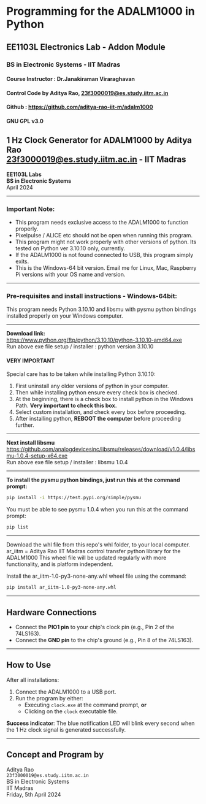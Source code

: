 # Programming for the ADALM1000 in Python
## EE1103L Electronics Lab - Addon Module
### BS in Electronic Systems - IIT Madras
#### Course Instructor : Dr.Janakiraman Viraraghavan
#### Control Code by Aditya Rao, 23f3000019@es.study.iitm.ac.in
#### Github : https://github.com/aditya-rao-iit-m/adalm1000
#### GNU GPL v3.0

1 Hz Clock Generator for ADALM1000 by Aditya Rao  
23f3000019@es.study.iitm.ac.in - IIT Madras  
---
**EE1103L Labs**  
**BS in Electronic Systems**  
April 2024  

---

### Important Note:
- This program needs exclusive access to the ADALM1000 to function properly.  
- Pixelpulse / ALICE etc should not be open when running this program.  
- This program might not work properly with other versions of python. Its tested on Python ver 3.10.10 only, currently.  
- If the ADALM1000 is not found connected to USB, this program simply exits.  
- This is the Windows-64 bit version. Email me for Linux, Mac, Raspberry Pi versions with your OS name and version.  

---

### Pre-requisites and install instructions - Windows-64bit:
This program needs Python 3.10.10 and libsmu with pysmu python bindings installed properly on your Windows computer.

---

**Download link:**  
https://www.python.org/ftp/python/3.10.10/python-3.10.10-amd64.exe  
Run above exe file setup / installer : python version 3.10.10  

#### VERY IMPORTANT
Special care has to be taken while installing Python 3.10.10:  
1. First uninstall any older versions of python in your computer.  
2. Then while installing python ensure every check box is checked.  
3. At the beginning, there is a check box to install python in the Windows Path. **Very important to check this box.**  
4. Select custom installation, and check every box before proceeding.  
5. After installing python, **REBOOT the computer** before proceeding further.  

---

**Next install libsmu**  
https://github.com/analogdevicesinc/libsmu/releases/download/v1.0.4/libsmu-1.0.4-setup-x64.exe  
Run above exe file setup / installer : libsmu 1.0.4  

---

**To install the pysmu python bindings, just run this at the command prompt:**
```bash
pip install -i https://test.pypi.org/simple/pysmu
```

You must be able to see pysmu 1.0.4 when you run this at the command prompt:
```bash
pip list
```
---

Download the whl file from this repo's whl folder, to your local computer.
ar_iitm = Aditya Rao IIT Madras control transfer python library for the ADALM1000
This wheel file will be updated regularly with more functionality, and is platform independent.

Install the ar_iitm-1.0-py3-none-any.whl wheel file using the command:

```bash
pip install ar_iitm-1.0-py3-none-any.whl
```
---
## Hardware Connections
- Connect the **PIO1 pin** to your chip's clock pin (e.g., Pin 2 of the 74LS163).  
- Connect the **GND pin** to the chip's ground (e.g., Pin 8 of the 74LS163).  

---

## How to Use
After all installations:  
1. Connect the ADALM1000 to a USB port.  
2. Run the program by either:  
   - Executing `clock.exe` at the command prompt, **or**  
   - Clicking on the `clock` executable file.  

**Success indicator**: The blue notification LED will blink every second when the 1 Hz clock signal is generated successfully.  

---

## Concept and Program by
Aditya Rao  
`23f3000019@es.study.iitm.ac.in`  
BS in Electronic Systems  
IIT Madras  
Friday, 5th April 2024  




